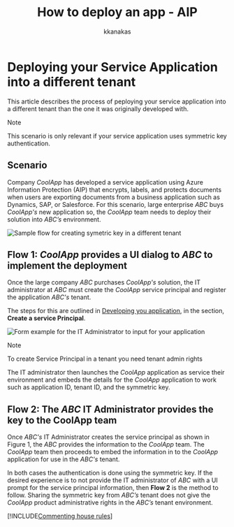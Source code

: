 ﻿---
# required metadata

title: How to deploy an app - AIP
description: This article describes the process of peploying your service application into a different tenant than the one it was originally developed with.
keywords:
author: kkanakas
ms.author: kartikk
manager: mbaldwin
ms.date: 02/27/2017
ms.topic: article
ms.prod:
ms.service: information-protection
ms.technology: techgroup-identity
ms.assetid: 34dc6d6f-cfe4-4848-9b11-8d90c4b38ef7
# optional metadata

#ROBOTS:
audience: developer
#ms.devlang:
ms.reviewer: kartikk
ms.suite: ems
#ms.tgt_pltfrm:
#ms.custom:

---

# Deploying your Service Application into a different tenant

This article describes the process of peploying your service application into a different tenant than the one it was originally developed with.

> [!Note]
> This scenario is only relevant if your service application uses symmetric key authentication.

## Scenario
Company *CoolApp* has developed a service application using Azure Information Protection (AIP) that encrypts, labels, and protects documents when users are exporting documents from a business application such as Dynamics, SAP, or Salesforce. For this scenario, large enterprise *ABC* buys  *CoolApp's* new application so, the *CoolApp* team needs to deploy their solution into *ABC’s* environment. 

![Sample flow for creating symetric key in a different tenant](../media/service-app-provision.jpg)

## Flow 1: *CoolApp* provides a UI dialog to *ABC* to implement the deployment

Once the large company *ABC* purchases *CoolApp's* solution, the IT administrator at *ABC* must create the *CoolApp* service principal and register the application *ABC's* tenant. 

The steps for this are outlined in [Developing you application](developing-your-application.md), in the section, **Create a service Principal**.

![Form example for the IT Administrator to input for your application](../media/how-to-deploy-app-UI.png)

> [!Note]
> To create Service Principal in a tenant you need tenant admin rights

The IT administrator then launches the *CoolApp* application as service their environment and embeds the details for the *CoolApp* application to work such as application ID, tenant ID, and the symmetric key.

## Flow 2: The *ABC* IT Administrator provides the key to the CoolApp team

Once *ABC's* IT Administrator creates the service principal as shown in Figure 1, the *ABC* provides the information to the *CoolApp* team. The *CoolApp* team then proceeds to embed the information in to the *CoolApp* application for use in the *ABC's* tenant.

In both cases the authentication is done using the symmetric key. If the desired experience is to not provide the IT administrator of *ABC* with a UI prompt for the service principal information, then **Flow 2** is the method to follow. Sharing the symmetric key from *ABC’s* tenant does not give the *CoolApp* product administrative rights in the *ABC’s* tenant environment.

[!INCLUDE[Commenting house rules](../includes/houserules.md)]